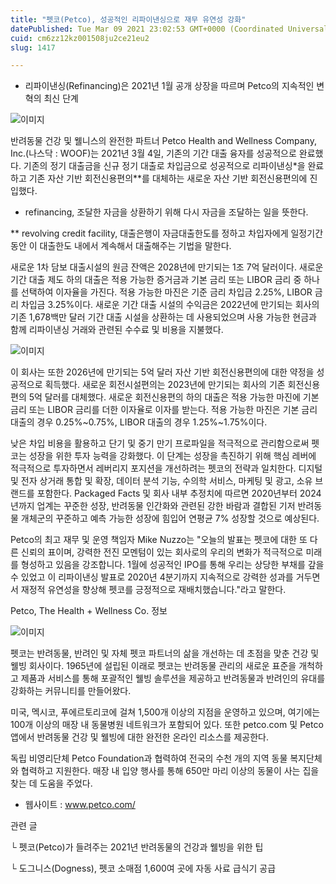 ```yaml
---
title: "펫코(Petco), 성공적인 리파이낸싱으로 재무 유연성 강화"
datePublished: Tue Mar 09 2021 23:02:53 GMT+0000 (Coordinated Universal Time)
cuid: cm6zz12kz001508ju2ce21eu2
slug: 1417

---
```



- 리파이낸싱(Refinancing)은 2021년 1월 공개 상장을 따르며 Petco의 지속적인 변혁의 최신 단계

![이미지](https://cdn.hashnode.com/res/hashnode/image/upload/v1739247451995/bf51d93b-79e2-4405-97fa-f1700f91e212.jpeg)

반려동물 건강 및 웰니스의 완전한 파트너 Petco Health and Wellness Company, Inc.(나스닥 : WOOF)는 2021년 3월 4일, 기존의 기간 대출 융자를 성공적으로 완료했다. 기존의 정기 대출금을 신규 정기 대출로 차입금으로 성공적으로 리파이낸싱*을 완료하고 기존 자산 기반 회전신용편의**를 대체하는 새로운 자산 기반 회전신용편의에 진입했다.

* refinancing, 조달한 자금을 상환하기 위해 다시 자금을 조달하는 일을 뜻한다.

** revolving credit facility, 대출은행이 자금대출한도를 정하고 차입자에게 일정기간 동안 이 대출한도 내에서 계속해서 대출해주는 기법을 말한다.

새로운 1차 담보 대출시설의 원금 잔액은 2028년에 만기되는 1조 7억 달러이다. 새로운 기간 대출 제도 하의 대출은 적용 가능한 증거금과 기본 금리 또는 LIBOR 금리 중 하나를 선택하여 이자율을 가진다. 적용 가능한 마진은 기준 금리 차입금 2.25%, LIBOR 금리 차입금 3.25%이다. 새로운 기간 대출 시설의 수익금은 2022년에 만기되는 회사의 기존 1,678백만 달러 기간 대출 시설을 상환하는 데 사용되었으며 사용 가능한 현금과 함께 리파이낸싱 거래와 관련된 수수료 및 비용을 지불했다.

![이미지](https://cdn.hashnode.com/res/hashnode/image/upload/v1739247453864/cf91ec6c-433d-483e-85a3-28170e7650d1.jpeg)

이 회사는 또한 2026년에 만기되는 5억 달러 자산 기반 회전신용편의에 대한 약정을 성공적으로 획득했다. 새로운 회전시설편의는 2023년에 만기되는 회사의 기존 회전신용편의 5억 달러를 대체했다. 새로운 회전신용편의 하의 대출은 적용 가능한 마진에 기본 금리 또는 LIBOR 금리를 더한 이자율로 이자를 받는다. 적용 가능한 마진은 기본 금리 대출의 경우 0.25%~0.75%, LIBOR 대출의 경우 1.25%~1.75%이다.

낮은 차입 비용을 활용하고 단기 및 중기 만기 프로파일을 적극적으로 관리함으로써 펫코는 성장을 위한 투자 능력을 강화했다. 이 단계는 성장을 촉진하기 위해 핵심 레버에 적극적으로 투자하면서 레버리지 포지션을 개선하려는 펫코의 전략과 일치한다. 디지털 및 전자 상거래 통합 및 확장, 데이터 분석 기능, 수의학 서비스, 마케팅 및 광고, 소유 브랜드를 포함한다. Packaged Facts 및 회사 내부 추정치에 따르면 2020년부터 2024년까지 업계는 꾸준한 성장, 반려동물 인간화와 관련된 강한 바람과 결합된 기저 반려동물 개체군의 꾸준하고 예측 가능한 성장에 힘입어 연평균 7% 성장할 것으로 예상된다.

Petco의 최고 재무 및 운영 책임자 Mike Nuzzo는 "오늘의 발표는 펫코에 대한 또 다른 신뢰의 표이며, 강력한 전진 모멘텀이 있는 회사로의 우리의 변화가 적극적으로 미래를 형성하고 있음을 강조합니다. 1월에 성공적인 IPO를 통해 우리는 상당한 부채를 갚을 수 있었고 이 리파이낸싱 발표로 2020년 4분기까지 지속적으로 강력한 성과를 거두면서 재정적 유연성을 향상해 펫코를 긍정적으로 재배치했습니다."라고 말한다.

Petco, The Health + Wellness Co. 정보

![이미지](https://cdn.hashnode.com/res/hashnode/image/upload/v1739247455703/4fda9256-62b1-4069-8775-51b4d7b2a4ee.jpeg)

펫코는 반려동물, 반려인 및 자체 펫코 파트너의 삶을 개선하는 데 초점을 맞춘 건강 및 웰빙 회사이다. 1965년에 설립된 이래로 펫코는 반려동물 관리의 새로운 표준을 개척하고 제품과 서비스를 통해 포괄적인 웰빙 솔루션을 제공하고 반려동물과 반려인의 유대를 강화하는 커뮤니티를 만들어왔다.

미국, 멕시코, 푸에르토리코에 걸쳐 1,500개 이상의 지점을 운영하고 있으며, 여기에는 100개 이상의 매장 내 동물병원 네트워크가 포함되어 있다. 또한 petco.com 및 Petco 앱에서 반려동물 건강 및 웰빙에 대한 완전한 온라인 리소스를 제공한다.

독립 비영리단체 Petco Foundation과 협력하여 전국의 수천 개의 지역 동물 복지단체와 협력하고 지원한다. 매장 내 입양 행사를 통해 650만 마리 이상의 동물이 사는 집을 찾는 데 도움을 주었다.

- 웹사이트 : www.petco.com/

관련 글

└ 펫코(Petco)가 들려주는 2021년 반려동물의 건강과 웰빙을 위한 팁

└ 도그니스(Dogness), 펫코 소매점 1,600여 곳에 자동 사료 급식기 공급